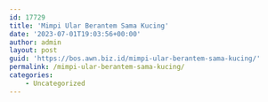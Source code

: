 ```yaml
---
id: 17729
title: 'Mimpi Ular Berantem Sama Kucing'
date: '2023-07-01T19:03:56+00:00'
author: admin
layout: post
guid: 'https://bos.awn.biz.id/mimpi-ular-berantem-sama-kucing/'
permalink: /mimpi-ular-berantem-sama-kucing/
categories:
    - Uncategorized
---
```


